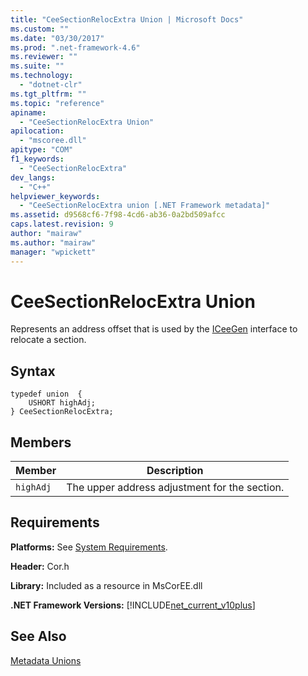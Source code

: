 ```yaml
---
title: "CeeSectionRelocExtra Union | Microsoft Docs"
ms.custom: ""
ms.date: "03/30/2017"
ms.prod: ".net-framework-4.6"
ms.reviewer: ""
ms.suite: ""
ms.technology: 
  - "dotnet-clr"
ms.tgt_pltfrm: ""
ms.topic: "reference"
apiname: 
  - "CeeSectionRelocExtra Union"
apilocation: 
  - "mscoree.dll"
apitype: "COM"
f1_keywords: 
  - "CeeSectionRelocExtra"
dev_langs: 
  - "C++"
helpviewer_keywords: 
  - "CeeSectionRelocExtra union [.NET Framework metadata]"
ms.assetid: d9568cf6-7f98-4cd6-ab36-0a2bd509afcc
caps.latest.revision: 9
author: "mairaw"
ms.author: "mairaw"
manager: "wpickett"
---
```

# CeeSectionRelocExtra Union
Represents an address offset that is used by the [ICeeGen](../../../../docs/framework/unmanaged-api/metadata/iceegen-interface.md) interface to relocate a section.  
  
## Syntax  
  
```  
typedef union  {  
    USHORT highAdj;  
} CeeSectionRelocExtra;  
```  
  
## Members  
  
|Member|Description|  
|------------|-----------------|  
|`highAdj`|The upper address adjustment for the section.|  
  
## Requirements  
 **Platforms:** See [System Requirements](../../../../docs/framework/getting-started/system-requirements.md).  
  
 **Header:** Cor.h  
  
 **Library:** Included as a resource in MsCorEE.dll  
  
 **.NET Framework Versions:** [!INCLUDE[net_current_v10plus](../../../../includes/net-current-v10plus-md.md)]  
  
## See Also  
 [Metadata Unions](../../../../docs/framework/unmanaged-api/metadata/metadata-unions.md)